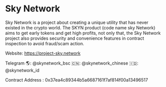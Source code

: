 # Sky Network

Sky Network is a project about creating a unique utility that has never existed in the crypto world. The SKYN product (code name sky Network) aims to get early tokens and get high profits, not only that, the Sky Network project also provides security and convenience features in contract inspection to avoid fraud/scam action.

Website: https://project-sky.network

Telegram
🌎: @skynetwork_bsc
🇨🇳: @skynetwork_chinese
🇮🇩: @skynetwork_id

Contract Address :
0x37ea4c89344b5a6687161f7af814f00a13496517

